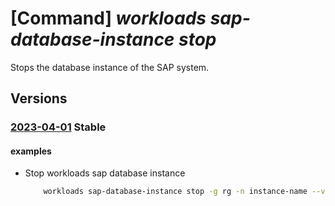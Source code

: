 # [Command] _workloads sap-database-instance stop_

Stops the database instance of the SAP system.

## Versions

### [2023-04-01](/Resources/mgmt-plane/L3N1YnNjcmlwdGlvbnMve30vcmVzb3VyY2Vncm91cHMve30vcHJvdmlkZXJzL21pY3Jvc29mdC53b3JrbG9hZHMvc2FwdmlydHVhbGluc3RhbmNlcy97fS9kYXRhYmFzZWluc3RhbmNlcy97fS9zdG9w/2023-04-01.xml) **Stable**

<!-- mgmt-plane /subscriptions/{}/resourcegroups/{}/providers/microsoft.workloads/sapvirtualinstances/{}/databaseinstances/{}/stop 2023-04-01 -->

#### examples

- Stop workloads sap database instance
    ```bash
        workloads sap-database-instance stop -g rg -n instance-name --vis-name name
    ```
